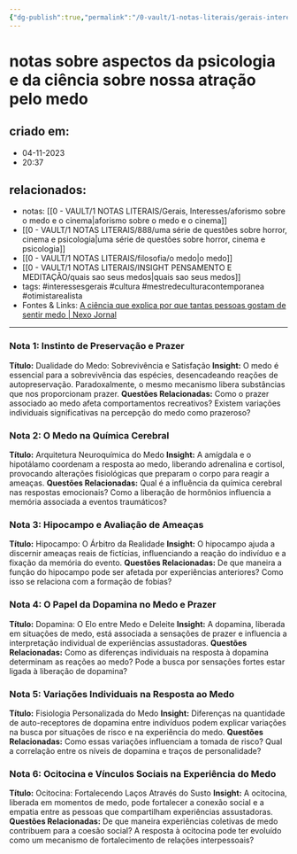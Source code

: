 ```yaml
---
{"dg-publish":true,"permalink":"/0-vault/1-notas-literais/gerais-interesses/notas-sobre-aspectos-da-psicologia-e-da-ciencia-sobre-nossa-atracao-pelo-medo/","tags":["interessesgerais","cultura","mestredeculturacontemporanea","otimistarealista"],"dgHomeLink":true,"dgShowLocalGraph":true,"dgShowFileTree":true,"dgEnableSearch":true,"noteIcon":""}
---
```


# notas sobre aspectos da psicologia e da ciência sobre nossa atração pelo medo

## criado em: 
- 04-11-2023
- 20:37
## relacionados:
- notas: [[0 - VAULT/1 NOTAS LITERAIS/Gerais, Interesses/aforismo sobre o medo e o cinema\|aforismo sobre o medo e o cinema]]
- [[0 - VAULT/1 NOTAS LITERAIS/888/uma série de questões sobre horror, cinema e psicologia\|uma série de questões sobre horror, cinema e psicologia]]
- [[0 - VAULT/1 NOTAS LITERAIS/filosofia/o medo\|o medo]]
- [[0 - VAULT/1 NOTAS LITERAIS/INSIGHT PENSAMENTO E MEDITAÇÃO/quais sao seus medos\|quais sao seus medos]]
- tags: #interessesgerais #cultura #mestredeculturacontemporanea #otimistarealista 
- Fontes & Links: [A ciência que explica por que tantas pessoas gostam de sentir medo | Nexo Jornal](https://www.nexojornal.com.br/expresso/2017/10/31/A-ci%C3%AAncia-que-explica-por-que-tantas-pessoas-gostam-de-sentir-medo)
---
### Nota 1: Instinto de Preservação e Prazer
**Título:** Dualidade do Medo: Sobrevivência e Satisfação
**Insight:** O medo é essencial para a sobrevivência das espécies, desencadeando reações de autopreservação. Paradoxalmente, o mesmo mecanismo libera substâncias que nos proporcionam prazer.
**Questões Relacionadas:** Como o prazer associado ao medo afeta comportamentos recreativos? Existem variações individuais significativas na percepção do medo como prazeroso?

### Nota 2: O Medo na Química Cerebral
**Título:** Arquitetura Neuroquímica do Medo
**Insight:** A amígdala e o hipotálamo coordenam a resposta ao medo, liberando adrenalina e cortisol, provocando alterações fisiológicas que preparam o corpo para reagir a ameaças.
**Questões Relacionadas:** Qual é a influência da química cerebral nas respostas emocionais? Como a liberação de hormônios influencia a memória associada a eventos traumáticos?

### Nota 3: Hipocampo e Avaliação de Ameaças
**Título:** Hipocampo: O Árbitro da Realidade
**Insight:** O hipocampo ajuda a discernir ameaças reais de fictícias, influenciando a reação do indivíduo e a fixação da memória do evento.
**Questões Relacionadas:** De que maneira a função do hipocampo pode ser afetada por experiências anteriores? Como isso se relaciona com a formação de fobias?

### Nota 4: O Papel da Dopamina no Medo e Prazer
**Título:** Dopamina: O Elo entre Medo e Deleite
**Insight:** A dopamina, liberada em situações de medo, está associada a sensações de prazer e influencia a interpretação individual de experiências assustadoras.
**Questões Relacionadas:** Como as diferenças individuais na resposta à dopamina determinam as reações ao medo? Pode a busca por sensações fortes estar ligada à liberação de dopamina?

### Nota 5: Variações Individuais na Resposta ao Medo
**Título:** Fisiologia Personalizada do Medo
**Insight:** Diferenças na quantidade de auto-receptores de dopamina entre indivíduos podem explicar variações na busca por situações de risco e na experiência do medo.
**Questões Relacionadas:** Como essas variações influenciam a tomada de risco? Qual a correlação entre os níveis de dopamina e traços de personalidade?

### Nota 6: Ocitocina e Vínculos Sociais na Experiência do Medo
**Título:** Ocitocina: Fortalecendo Laços Através do Susto
**Insight:** A ocitocina, liberada em momentos de medo, pode fortalecer a conexão social e a empatia entre as pessoas que compartilham experiências assustadoras.
**Questões Relacionadas:** De que maneira experiências coletivas de medo contribuem para a coesão social? A resposta à ocitocina pode ter evoluído como um mecanismo de fortalecimento de relações interpessoais?
